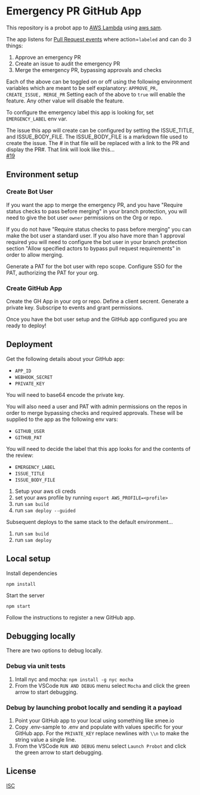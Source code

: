 # Emergency PR GitHub App

This repository is a probot app to [AWS Lambda](https://aws.amazon.com/lambda/) using [aws sam](https://aws.amazon.com/serverless/sam/).

The app listens for [Pull Request events](https://docs.github.com/en/developers/webhooks-and-events/events/github-event-types#pullrequestevent) where action=`labeled` and can do 3 things:
1. Approve an emergency PR
1. Create an issue to audit the emergency PR
1. Merge the emergency PR, bypassing approvals and checks

Each of the above can be toggled on or off using the following environment variables which are meant to be self explanatory:
`APPROVE_PR, CREATE_ISSUE, MERGE_PR`
Setting each of the above to `true` will enable the feature. Any other value will disable the feature.

To configure the emergency label this app is looking for, set `EMERGENCY_LABEL` env var.

The issue this app will create can be configured by setting the ISSUE_TITLE, and ISSUE_BODY_FILE. The ISSUE_BODY_FILE is a markdown file used to create the issue. The # in that file will be replaced with a link to the PR and display the PR#. That link will look like this...  
[#19](https://github.com/robandpdx-volcano/superbigmono/pull/19)
## Environment setup
### Create Bot User
If you want the app to merge the emergency PR, and you have "Require status checks to pass before merging" in your branch protection, you will need to give the bot user `owner` permissions on the Org or repo.

If you do not have "Require status checks to pass before merging" you can make the bot user a standard user. If you also have more than 1 approval required you will need to configure the bot user in your branch protection section "Allow specified actors to bypass pull request requirements" in order to allow merging.

Generate a PAT for the bot user with repo scope. Configure SSO for the PAT, authorizing the PAT for your org.
### Create GitHub App
Create the GH App in your org or repo. Define a client secrent. Generate a private key. Subscripe to events and grant permissions.

Once you have the bot user setup and the GitHub app configured you are ready to deploy!
## Deployment
Get the following details about your GitHub app:
- `APP_ID`
- `WEBHOOK_SECRET`
- `PRIVATE_KEY`

You will need to base64 encode the private key.

You will also need a user and PAT with admin permissions on the repos in order to merge bypassing checks and required approvals. These will be supplied to the app as the following env vars:
- `GITHUB_USER`
- `GITHUB_PAT`

You will need to decide the label that this app looks for and the contents of the review:
- `EMERGENCY_LABEL`
- `ISSUE_TITLE`
- `ISSUE_BODY_FILE`

1. Setup your aws cli creds
1. set your aws profile by running `export AWS_PROFILE=<profile>`
1. run `sam build`
1. run `sam deploy --guided`

Subsequent deploys to the same stack to the default environment...
1. run `sam build`
1. run `sam deploy`

## Local setup

Install dependencies

```
npm install
```

Start the server

```
npm start
```

Follow the instructions to register a new GitHub app.

## Debugging locally
There are two options to debug locally.

### Debug via unit tests
1. Intall nyc and mocha: `npm install -g nyc mocha`
1. From the VSCode `RUN AND DEBUG` menu select `Mocha` and click the green arrow to start debugging.

### Debug by launching probot locally and sending it a payload 

1. Point your GitHub app to your local using something like smee.io
1. Copy .env-sample to .env and populate with values specific for your GitHub app. For the `PRIVATE_KEY` replace newlines with `\\n` to make the string value a single line.
1. From the VSCode `RUN AND DEBUG` menu select `Launch Probot` and click the green arrow to start debugging.

## License

[ISC](LICENSE)
